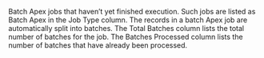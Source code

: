 Batch Apex jobs that haven’t yet finished execution. Such jobs are listed as Batch Apex in the Job Type column. The records in a batch Apex job are automatically split into batches. The Total Batches column lists the total number of batches for the job. The Batches Processed column lists the number of batches that have already been processed.
